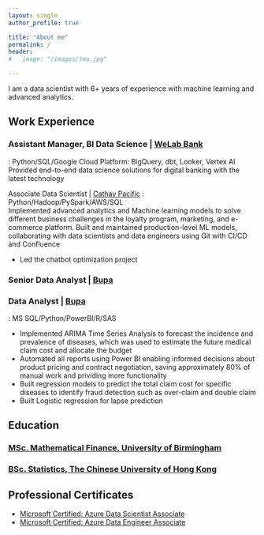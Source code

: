 ```yaml
---
layout: single
author_profile: true

title: "About me"
permalink: /
header:
#   image: "/images/tea.jpg"

---
```


I am a data scientist with 6+ years of experience with machine learning and advanced analytics.

## Work Experience

### Assistant Manager, BI Data Science | [WeLab Bank](https://www.welab.bank/en/)
:   Python/SQL/Google Cloud Platform: BigQuery, dbt, Looker, Vertex AI  
Provided end-to-end data science solutions for digital banking with the latest technology  

Associate Data Scientist | [Cathay Pacific](https://www.cathaypacific.com/cx/en_CA.html)
:   Python/Hadoop/PySpark/AWS/SQL  
Implemented advanced analytics and Machine learning models to solve different business challenges in the loyalty program, marketing, and e-commerce platform. Built and maintained production-level ML models, collaborating with data scientists and data engineers using Git
with CI/CD and Confluence
* Led the chatbot optimization project

### Senior Data Analyst | [Bupa](https://www.bupa.com.hk/en/)
### Data Analyst | [Bupa](https://www.bupa.com.hk/en/)
:   MS SQL/Python/PowerBI/R/SAS  
* Implemented ARIMA Time Series Analysis to forecast the incidence and prevalence of diseases, which was used to estimate the future medical claim cost and allocate the budget
* Automated all reports using Power BI enabling informed decisions about product pricing and contract negotiation,
saving approximately 80% of manual work and prividing more functionality
* Built regression models to predict the total claim cost for specific diseases to identify fraud detection such as over-claim and double claim
* Built Logistic regression for lapse prediction

## Education
### [MSc. Mathematical Finance, University of Birmingham](https://www.birmingham.ac.uk/postgraduate/courses/taught/maths/mathematical-finance.aspx)
### [BSc. Statistics, The Chinese University of Hong Kong](https://www.sta.cuhk.edu.hk/programmes/b-sc-in-statistics/)

## Professional Certificates
* [Microsoft Certified: Azure Data Scientist Associate](https://learn.microsoft.com/en-us/certifications/azure-data-scientist/)
* [Microsoft Certified: Azure Data Engineer Associate](https://learn.microsoft.com/en-us/certifications/azure-data-engineer/)